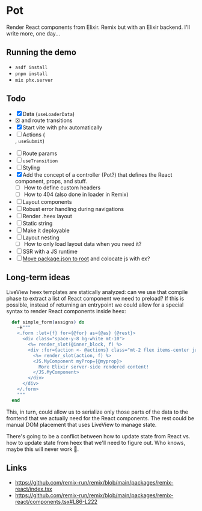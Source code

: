 # Pot

Render React components from Elixir. Remix but with an Elixir backend. I'll write more, one day...

## Running the demo

- `asdf install`
- `pnpm install`
- `mix phx.server`

## Todo

- [x] Data (`useLoaderData`)
- [x] <Link> and route transitions
- [x] Start vite with phx automatically
- [ ] Actions (<Form>, `useSubmit`)
- [ ] Route params
- [ ] `useTransition`
- [ ] Styling
- [x] Add the concept of a controller (Pot?) that defines the React component, props, and stuff.
  - [ ] How to define custom headers
  - [ ] How to 404 (also done in loader in Remix)
- [ ] Layout components
- [ ] Robust error handling during navigations
- [ ] Render .heex layout
- [ ] Static string
- [ ] Make it deployable
- [ ] Layout nesting
  - [ ] How to only load layout data when you need it?
- [ ] SSR with a JS runtime
- [ ] [Move package.json to root](https://sourcegraph.com/search?q=context:global+type:path+file:package.json%24+repo:has.path%28mix.exs%29&patternType=standard&sm=1) and colocate js with ex?

## Long-term ideas

LiveView heex templates are statically analyzed: can we use that compile phase to extract a list of React component we need to preload? If this is possible, instead of returning an entrypoint we could allow for a special syntax to render React components inside heex:

```elixir
  def simple_form(assigns) do
    ~H"""
    <.form :let={f} for={@for} as={@as} {@rest}>
      <div class="space-y-8 bg-white mt-10">
        <%= render_slot(@inner_block, f) %>
        <div :for={action <- @actions} class="mt-2 flex items-center justify-between gap-6">
          <%= render_slot(action, f) %>
          <JS.MyComponent myProp={@myprop}>
            More Elixir server-side rendered content!
          </JS.MyComponent>
        </div>
      </div>
    </.form>
    """
  end
```

This, in turn, could allow us to serialize only those parts of the data to the frontend that we actually need for the React components. The rest could be manual DOM placement that uses LiveView to manage state.

There's going to be a conflict between how to update state from React vs. how to update state from heex that we'll need to figure out. Who knows, maybe this will never work 🤷.

## Links

- https://github.com/remix-run/remix/blob/main/packages/remix-react/index.tsx
- https://github.com/remix-run/remix/blob/main/packages/remix-react/components.tsx#L86-L222
